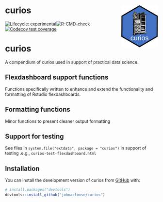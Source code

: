 
<!-- README.md is generated from README.Rmd. Please edit that file -->

# curios <img src="man/figures/logo.svg" align="right" height="139" />

[![Lifecycle:
experimental](https://img.shields.io/badge/lifecycle-experimental-orange.svg)](https://lifecycle.r-lib.org/articles/stages.html#experimental)[![R-CMD-check](https://github.com/johnaclouse/curios/workflows/R-CMD-check/badge.svg)](https://github.com/johnaclouse/curios/actions)
[![Codecov test
coverage](https://codecov.io/gh/johnaclouse/curios/branch/main/graph/badge.svg)](https://app.codecov.io/gh/johnaclouse/curios?branch=main)

# curios

A compendium of curios used in support of practical data science.

## Flexdashboard support functions

Functions specifically written to enhance and extend the functionality
and formatting of Rstudio flexdashboards.

## Formatting functions

Minor functions to present cleaner output formatting

## Support for testing

See files in `system.file("extdata", package = "curios")` in support of
testing .e.g., `curios-test-flexdashboard.html`

## Installation

You can install the development version of curios from
[GitHub](https://github.com/) with:

``` r
# install.packages("devtools")
devtools::install_github("johnaclouse/curios")
```
